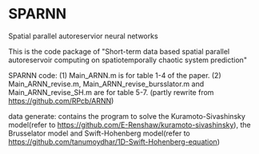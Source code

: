 # SPARNN
Spatial parallel autoreservior neural networks

This is the code package of "Short-term data based spatial parallel autoreservoir computing on spatiotemporally chaotic system prediction"

SPARNN code:
(1) Main_ARNN.m is for table 1-4 of the paper.
(2) Main_ARNN_revise.m, Main_ARNN_revise_bursslator.m and Main_ARNN_revise_SH.m are for table 5-7.
(partly rewrite from https://github.com/RPcb/ARNN)


data generate: contains the program to solve the Kuramoto-Sivashinsky model(refer to https://github.com/E-Renshaw/kuramoto-sivashinsky), the Brusselator model and Swift-Hohenberg model(refer to https://github.com/tanumoydhar/1D-Swift-Hohenberg-equation)
